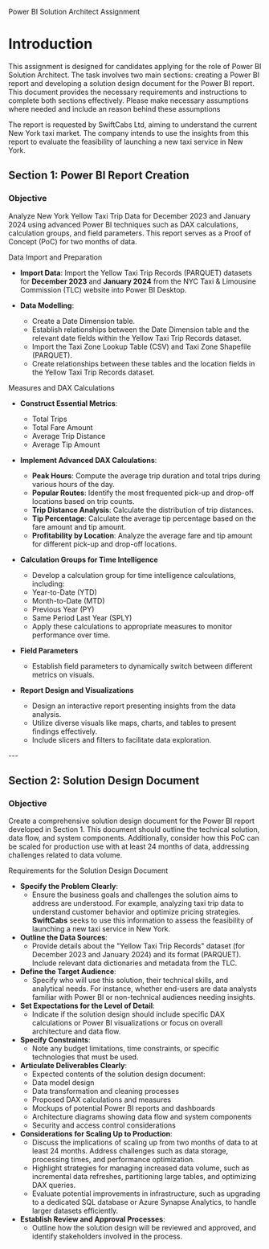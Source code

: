 Power BI Solution Architect Assignment

# Introduction

This assignment is designed for candidates applying for the role of Power BI Solution Architect. The task involves two main sections: creating a Power BI report and developing a solution design document for the Power BI report. This document provides the necessary requirements and instructions to complete both sections effectively.
Please make necessary assumptions where needed and include an reason behind these assumptions

The report is requested by SwiftCabs Ltd, aiming to understand the current New York taxi market. The company intends to use the insights from this report to evaluate the feasibility of launching a new taxi service in New York.

## Section 1: Power BI Report Creation

### Objective

Analyze New York Yellow Taxi Trip Data for December 2023 and January 2024 using advanced Power BI techniques such as DAX calculations, calculation groups, and field parameters. This report serves as a Proof of Concept (PoC) for two months of data.

Data Import and Preparation

- **Import Data**: Import the Yellow Taxi Trip Records (PARQUET) datasets for **December 2023** and **January 2024** from the NYC Taxi & Limousine Commission (TLC) website into Power BI Desktop.

- **Data Modelling**:
    - Create a Date Dimension table.
    - Establish relationships between the Date Dimension table and the relevant date fields within the Yellow Taxi Trip Records dataset.
    - Import the Taxi Zone Lookup Table (CSV) and Taxi Zone Shapefile (PARQUET).
    - Create relationships between these tables and the location fields in the Yellow Taxi Trip Records dataset.

Measures and DAX Calculations
- **Construct Essential Metrics**:
    - Total Trips
    - Total Fare Amount
    - Average Trip Distance
    - Average Tip Amount
- **Implement Advanced DAX Calculations**:
    - **Peak Hours**: Compute the average trip duration and total trips during various hours of the day.
    - **Popular Routes**: Identify the most frequented pick-up and drop-off locations based on trip counts.
    - **Trip Distance Analysis**: Calculate the distribution of trip distances.
    - **Tip Percentage**: Calculate the average tip percentage based on the fare amount and tip amount.
    - **Profitability by Location**: Analyze the average fare and tip amount for different pick-up and drop-off locations.

- **Calculation Groups for Time Intelligence**
    - Develop a calculation group for time intelligence calculations, including:
    - Year-to-Date (YTD)
    - Month-to-Date (MTD)
    - Previous Year (PY)
    - Same Period Last Year (SPLY)
    - Apply these calculations to appropriate measures to monitor performance over time.

- **Field Parameters**
    - Establish field parameters to dynamically switch between different metrics on visuals.

- **Report Design and Visualizations**
    - Design an interactive report presenting insights from the data analysis.
    - Utilize diverse visuals like maps, charts, and tables to present findings effectively.
    - Include slicers and filters to facilitate data exploration.

\---

## Section 2: Solution Design Document

### Objective

Create a comprehensive solution design document for the Power BI report developed in Section 1. This document should outline the technical solution, data flow, and system components. Additionally, consider how this PoC can be scaled for production use with at least 24 months of data, addressing challenges related to data volume.

Requirements for the Solution Design Document

- **Specify the Problem Clearly**:
    - Ensure the business goals and challenges the solution aims to address are understood. For example, analyzing taxi trip data to understand customer behavior and optimize pricing strategies. **SwiftCabs** seeks to use this information to assess the feasibility of launching a new taxi service in New York.
- **Outline the Data Sources**:
    - Provide details about the "Yellow Taxi Trip Records" dataset (for December 2023 and January 2024) and its format (PARQUET). Include relevant data dictionaries and metadata from the TLC.
- **Define the Target Audience**:
    - Specify who will use this solution, their technical skills, and analytical needs. For instance, whether end-users are data analysts familiar with Power BI or non-technical audiences needing insights.
- **Set Expectations for the Level of Detail**:
    - Indicate if the solution design should include specific DAX calculations or Power BI visualizations or focus on overall architecture and data flow.
- **Specify Constraints**:
    - Note any budget limitations, time constraints, or specific technologies that must be used.
- **Articulate Deliverables Clearly**:
    - Expected contents of the solution design document:
    - Data model design
    - Data transformation and cleaning processes
    - Proposed DAX calculations and measures
    - Mockups of potential Power BI reports and dashboards
    - Architecture diagrams showing data flow and system components
    - Security and access control considerations
- **Considerations for Scaling Up to Production**:
    - Discuss the implications of scaling up from two months of data to at least 24 months. Address challenges such as data storage, processing times, and performance optimization.
    - Highlight strategies for managing increased data volume, such as incremental data refreshes, partitioning large tables, and optimizing DAX queries.
    - Evaluate potential improvements in infrastructure, such as upgrading to a dedicated SQL database or Azure Synapse Analytics, to handle larger datasets efficiently.
- **Establish Review and Approval Processes**:
    - Outline how the solution design will be reviewed and approved, and identify stakeholders involved in the process.
